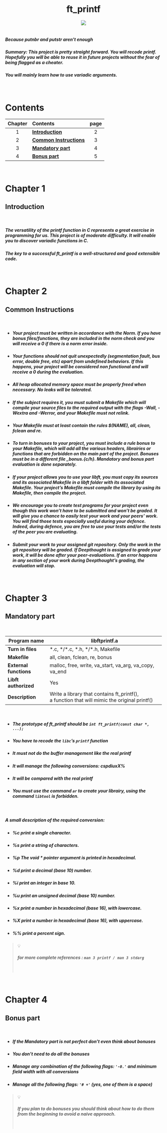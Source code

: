 <div align=center >
<h1>ft_printf</h1>
<img src="https://github.com/saeyeonn/42_cursus/blob/main/srcs/ft_printfm.png?raw=true">
</div>

<br/>


##### Because putnbr and putstr aren’t enough


##### _Summary: This project is pretty straight forward. You will recode printf. Hopefully you will be able to reuse it in future projects without the fear of being flagged as a cheater._


##### _You will mainly learn how to use variadic arguments._

<br>

# Contents

| Chapter | Contents                              | page |
| :-----: | :------------------------------------ | :--: |
|    1    | [**Introduction**](#Chapter-1)        |  2   |
|    2    | [**Common Instructions**](#Chapter-2) |  3   |
|    3    | [**Mandatory part**](#Chapter-3)      |  4   |
|    4    | [**Bonus part**](#Chapter-4)          |  5   |

<br>

# **Chapter 1**

## Introduction

<br>

##### The versatility of the printf function in C represents a great exercise in programming for us. This project is of moderate difficulty. It will enable you to discover variadic functions in C.


##### The key to a successful ft_printf is a well-structured and good extensible code.


<br>

# **Chapter 2**

## Common Instructions

<br>

- ##### _Your project must be written in accordance with the Norm. If you have bonus files/functions, they are included in the norm check and you will receive a 0 if there is a norm error inside._


- ##### _Your functions should not quit unexpectedly (segmentation fault, bus error, double free, etc) apart from undefined behaviors. If this happens, your project will be considered non functional and will receive a 0 during the evaluation._


- ##### _All heap allocated memory space must be properly freed when necessary. No leaks will be tolerated._


- ##### _If the subject requires it, you must submit a Makefile which will compile your source files to the required output with the flags -Wall, -Wextra and -Werror, and your Makefile must not relink._

 

- ##### _Your Makefile must at least contain the rules $(NAME), all, clean, fclean and re._


- ##### _To turn in bonuses to your project, you must include a rule bonus to your Makefile, which will add all the various headers, librairies or functions that are forbidden on the main part of the project. Bonuses must be in a different file \_bonus.{c/h}. Mandatory and bonus part evaluation is done separately._


- ##### _If your project allows you to use your libft, you must copy its sources and its associated Makefile in a libft folder with its associated Makefile. Your project’s Makefile must compile the library by using its Makefile, then compile the project._

  
- ##### _We encourage you to create test programs for your project even though this work won’t have to be submitted and won’t be graded. It will give you a chance to easily test your work and your peers’ work. You will find those tests especially useful during your defence. Indeed, during defence, you are free to use your tests and/or the tests of the peer you are evaluating._


- ##### _Submit your work to your assigned git repository. Only the work in the git repository will be graded. If Deepthought is assigned to grade your work, it will be done after your peer-evaluations. If an error happens in any section of your work during Deepthought’s grading, the evaluation will stop._


<br>

# **Chapter 3**

## Mandatory part

<br>

| **Program name**            | libftprintf.a                                                                                  |
| --------------------------- |----------------------------------------------------------------------------------------------- |
| **Turn in files**           | \*.c, \*/\*.c, \*.h, \*/\*.h, Makefile                                                         |
| **Makefile**                | all, clean, fclean, re, bonus                                                                  |
| **External <br>functions**  | malloc, free, write, va_start, va_arg, va_copy, va_end                                         |
| **Libft authorized**        | Yes                                                                                            |
| **Description**             | Write a library that contains ft_printf(),<br>a function that will mimic the original printf() |

<br>

- ##### _The prototype of ft_printf should be `int ft_printf(const char *, ...);`_


- ##### _You have to recode the `libc`’s `printf` function_


- ##### _It must not do the buffer management like the real printf_


- ##### _It will manage the following conversions: cspdiuxX%_


- ##### _It will be compared with the real printf_


- ##### _You must use the command `ar` to create your librairy, using the command `libtool` is forbidden._

<br>

##### _A small description of the required conversion:_


- ##### _%c print a single character._


- ##### _%s print a string of characters._

- ##### _%p The void \* pointer argument is printed in hexadecimal._


- ##### _%d print a decimal (base 10) number._


- ##### _%i print an integer in base 10._


- ##### _%u print an unsigned decimal (base 10) number._


- ##### _%x print a number in hexadecimal (base 16), with lowercase._


- ##### _%X print a number in hexadecimal (base 16), with uppercase._


- ##### _%% print a percent sign._


> 💡 <br>
>
> ##### _for more complete references : `man 3 printf / man 3 stdarg`_
><br>

<br>

# Chapter 4

## Bonus part

<br>

- ##### _If the Mandatory part is not perfect don’t even think about bonuses_


- ##### _You don’t need to do all the bonuses_


- ##### _Manage any combination of the following flags: `'-0.'` and minimum field width with all conversions_


- ##### _Manage all the following flags: `'# +'` (yes, one of them is a space)_

> 💡<br>
>
> ##### _If you plan to do bonuses you should think about how to do them from the beginning to avoid a naive approach._
><br>
